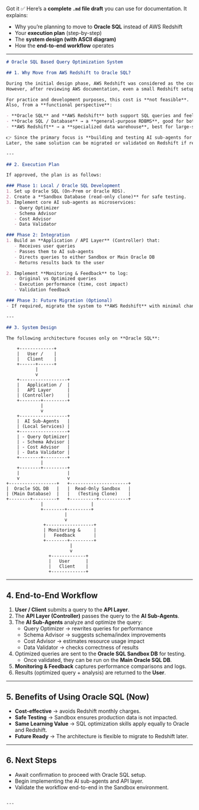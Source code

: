 Got it ✅
Here’s a **complete `.md` file draft** you can use for documentation. It explains:

* Why you’re planning to move to **Oracle SQL** instead of AWS Redshift
* Your **execution plan** (step-by-step)
* The **system design (with ASCII diagram)**
* How the **end-to-end workflow** operates

---

```markdown
# Oracle SQL Based Query Optimization System

## 1. Why Move from AWS Redshift to Oracle SQL?

During the initial design phase, AWS Redshift was considered as the core database.  
However, after reviewing AWS documentation, even a small Redshift setup (Workload size: Small, 4 RPUs, ~1 hour daily runtime) costs around **$45.75 per month**.  

For practice and development purposes, this cost is **not feasible**.  
Also, from a **functional perspective**:

- **Oracle SQL** and **AWS Redshift** both support SQL queries and feel very similar for query writing.  
- **Oracle SQL / Database** → a **general-purpose RDBMS**, good for both transactions and analytics.  
- **AWS Redshift** → a **specialized data warehouse**, best for large-scale analytics.  

👉 Since the primary focus is **building and testing AI sub-agents for query optimization**, Oracle SQL is sufficient and cost-effective at this stage.  
Later, the same solution can be migrated or validated on Redshift if required.

---

## 2. Execution Plan

If approved, the plan is as follows:

### Phase 1: Local / Oracle SQL Development
1. Set up Oracle SQL (On-Prem or Oracle RDS).  
2. Create a **Sandbox Database (read-only clone)** for safe testing.  
3. Implement core AI sub-agents as microservices:  
   - Query Optimizer  
   - Schema Advisor  
   - Cost Advisor  
   - Data Validator  

### Phase 2: Integration
1. Build an **Application / API Layer** (Controller) that:  
   - Receives user queries  
   - Passes them to AI sub-agents  
   - Directs queries to either Sandbox or Main Oracle DB  
   - Returns results back to the user  

2. Implement **Monitoring & Feedback** to log:  
   - Original vs Optimized queries  
   - Execution performance (time, cost impact)  
   - Validation feedback  

### Phase 3: Future Migration (Optional)
- If required, migrate the system to **AWS Redshift** with minimal changes, since the agents work on SQL-level queries.

---

## 3. System Design

The following architecture focuses only on **Oracle SQL**:

```

```
    +-------------+
    |   User /    |
    |   Client    |
    +------+------+ 
           |
           v
    +------------------+
    |   Application /  |
    |   API Layer      |
    | (Controller)     |
    +--------+---------+
             |
             v
    +------------------+
    |  AI Sub-Agents   |
    | (Local Services) |
    +------------------+
    | - Query Optimizer|
    | - Schema Advisor |
    | - Cost Advisor   |
    | - Data Validator |
    +--------+---------+
             |
    +--------+---------+
    |                  |
    v                  v
+------------------+   +----------------------+
|  Oracle SQL DB   |   |  Read-Only Sandbox   |
| (Main Database)  |   |   (Testing Clone)    |
+--------+---------+   +----------+-----------+
             |                  |
             +--------+---------+
                      |
                      v
              +------------------+
              | Monitoring &     |
              |   Feedback       |
              +--------+---------+
                        |
                        v
                +-------------+
                |   User      |
                |   Client    |
                +-------------+

```

---

## 4. End-to-End Workflow

1. **User / Client** submits a query to the **API Layer**.  
2. The **API Layer (Controller)** passes the query to the **AI Sub-Agents**.  
3. The **AI Sub-Agents** analyze and optimize the query:  
   - Query Optimizer → rewrites queries for performance  
   - Schema Advisor → suggests schema/index improvements  
   - Cost Advisor → estimates resource usage impact  
   - Data Validator → checks correctness of results  
4. Optimized queries are sent to the **Oracle SQL Sandbox DB** for testing.  
   - Once validated, they can be run on the **Main Oracle SQL DB**.  
5. **Monitoring & Feedback** captures performance comparisons and logs.  
6. Results (optimized query + analysis) are returned to the **User**.  

---

## 5. Benefits of Using Oracle SQL (Now)

- **Cost-effective** → avoids Redshift monthly charges.  
- **Safe Testing** → Sandbox ensures production data is not impacted.  
- **Same Learning Value** → SQL optimization skills apply equally to Oracle and Redshift.  
- **Future Ready** → The architecture is flexible to migrate to Redshift later.  

---

## 6. Next Steps

- Await confirmation to proceed with Oracle SQL setup.  
- Begin implementing the AI sub-agents and API layer.  
- Validate the workflow end-to-end in the Sandbox environment.  
```

---

